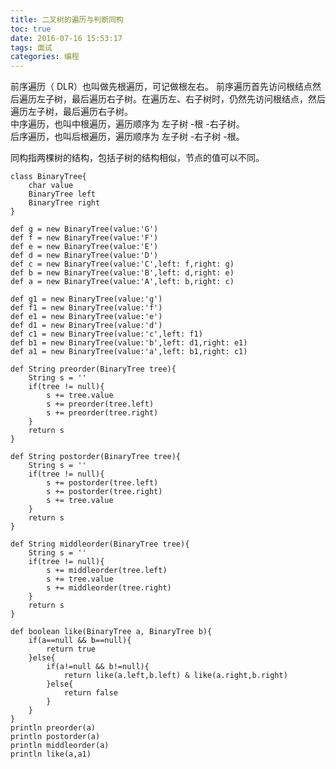 ```yaml
---
title: 二叉树的遍历与判断同构
toc: true
date: 2016-07-16 15:53:17
tags: 面试
categories: 编程
---
```

前序遍历（ DLR）也叫做先根遍历，可记做根左右。 前序遍历首先访问根结点然后遍历左子树，最后遍历右子树。在遍历左、右子树时，仍然先访问根结点，然后遍历左子树，最后遍历右子树。  
中序遍历，也叫中根遍历，遍历顺序为 左子树 -根 -右子树。  
后序遍历，也叫后根遍历，遍历顺序为 左子树 -右子树 -根。  

同构指两棵树的结构，包括子树的结构相似，节点的值可以不同。

	class BinaryTree{
	    char value
	    BinaryTree left
	    BinaryTree right
	}

	def g = new BinaryTree(value:'G')
	def f = new BinaryTree(value:'F')
	def e = new BinaryTree(value:'E')
	def d = new BinaryTree(value:'D')
	def c = new BinaryTree(value:'C',left: f,right: g)
	def b = new BinaryTree(value:'B',left: d,right: e)
	def a = new BinaryTree(value:'A',left: b,right: c)

	def g1 = new BinaryTree(value:'g')
	def f1 = new BinaryTree(value:'f')
	def e1 = new BinaryTree(value:'e')
	def d1 = new BinaryTree(value:'d')
	def c1 = new BinaryTree(value:'c',left: f1)
	def b1 = new BinaryTree(value:'b',left: d1,right: e1)
	def a1 = new BinaryTree(value:'a',left: b1,right: c1)

	def String preorder(BinaryTree tree){
	    String s = ''
	    if(tree != null){
	        s += tree.value
	        s += preorder(tree.left)
	        s += preorder(tree.right)
	    }
	    return s
	}

	def String postorder(BinaryTree tree){
	    String s = ''
	    if(tree != null){
	        s += postorder(tree.left)
	        s += postorder(tree.right)
	        s += tree.value
	    }
	    return s
	}

	def String middleorder(BinaryTree tree){
	    String s = ''
	    if(tree != null){
	        s += middleorder(tree.left)
	        s += tree.value
	        s += middleorder(tree.right)
	    }
	    return s
	}

	def boolean like(BinaryTree a, BinaryTree b){
	    if(a==null && b==null){
	        return true
	    }else{
	        if(a!=null && b!=null){
	            return like(a.left,b.left) & like(a.right,b.right)
	        }else{
	            return false
	        }
	    }
	}
	println preorder(a)
	println postorder(a)
	println middleorder(a)
	println like(a,a1)
